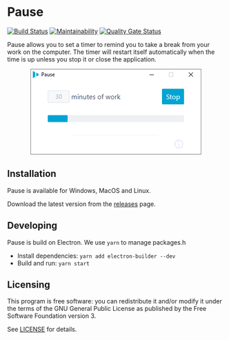 # Pause
[![Build Status](https://github.com/thomsch/pause/workflows/build/badge.svg)](https://github.com/thomsch/pause/actions)
[![Maintainability](https://api.codeclimate.com/v1/badges/d08245ed4044c3580c97/maintainability)](https://codeclimate.com/github/Thomsch/pause/maintainability)
[![Quality Gate Status](https://sonarcloud.io/api/project_badges/measure?project=Thomsch_pause&metric=alert_status)](https://sonarcloud.io/dashboard?id=Thomsch_pause)

Pause allows you to set a timer to remind you to take a break from your work on the computer. The timer will restart itself automatically when the time is up unless you stop it or close the application.

<p align="center">
  <img src="https://raw.githubusercontent.com/Thomsch/pause/develop/misc/app.png" alt="Screenshot of the application"/>
</p>

## Installation

Pause is available for Windows, MacOS and Linux.

Download the latest version from the [releases](https://github.com/Thomsch/pause/releases) page.

## Developing
Pause is build on Electron. We use `yarn` to manage packages.h

- Install dependencies: `yarn add electron-builder --dev`
- Build and run: `yarn start`

## Licensing

This program is free software: you can redistribute it and/or modify it under the terms of the GNU General Public License as published by the Free Software Foundation version 3.

See [LICENSE](LICENSE) for details.
